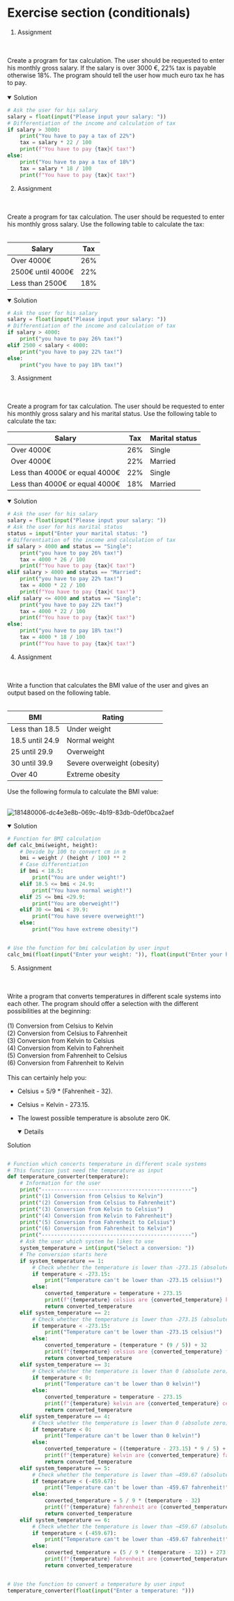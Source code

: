 # Exercise section (conditionals)
1. Assignment
<br>
<br>
Create a program for tax calculation. The user should be requested to enter his monthly gross salary. If the salary is over 3000 €, 22% tax is payable otherwise 18%.
The program should tell the user how much euro tax he has to pay.
<br>
<br>

<details open>
<summary>Solution</summary>

```python
# Ask the user for his salary
salary = float(input("Please input your salary: "))
# Differentiation of the income and calculation of tax
if salary > 3000:
    print("You have to pay a tax of 22%")
    tax = salary * 22 / 100
    print(f"You have to pay {tax}€ tax!")
else:
    print("You have to pay a tax of 18%")
    tax = salary * 18 / 100
    print(f"You have to pay {tax}€ tax!")
```  
  
</details>

2. Assignment
<br>
<br>
Create a program for tax calculation. The user should be requested to enter his monthly gross salary. Use the following table to calculate the tax:
<br>
<br>

| Salary                                            | Tax      |
| ------------------------------------------------- | -------- | 
| Over 4000€                                        | 26%      | 
| 2500€ until 4000€                                 | 22%      |  
| Less than 2500€                                   | 18%      |  

<details open>
<summary>Solution</summary>

```python
# Ask the user for his salary
salary = float(input("Please input your salary: "))
# Differentiation of the income and calculation of tax
if salary > 4000:
    print("you have to pay 26% tax!")
elif 2500 < salary < 4000:
    print("you have to pay 22% tax!")
else:
    print("you have to pay 18% tax!")
```  
  
</details>

3. Assignment
<br>
<br>
Create a program for tax calculation. The user should be requested to enter his monthly gross salary and his marital status. Use the following table to calculate the tax:

| Salary                                            | Tax      | Marital status |
| ------------------------------------------------- | -------- | -------------- |
| Over 4000€                                        | 26%      | Single         |
| Over 4000€                                        | 22%      |  Married       |
| Less than 4000€ or equal 4000€                    | 22%      | Single         |
| Less than 4000€ or equal 4000€                    | 18%      | Married        |


<details open>
<summary>Solution</summary>

```python
# Ask the user for his salary
salary = float(input("Please input your salary: "))
# Ask the user for his marital status
status = input("Enter your marital status: ")
# Differentiation of the income and calculation of tax
if salary > 4000 and status == "Single":
    print("you have to pay 26% tax!")
    tax = 4000 * 26 / 100
    print(f"You have to pay {tax}€ tax!")
elif salary > 4000 and status == "Married":
    print("you have to pay 22% tax!")
    tax = 4000 * 22 / 100
    print(f"You have to pay {tax}€ tax!")
elif salary <= 4000 and status == "Single":
    print("you have to pay 22% tax!")
    tax = 4000 * 22 / 100
    print(f"You have to pay {tax}€ tax!")
else:
    print("you have to pay 18% tax!")
    tax = 4000 * 18 / 100
    print(f"You have to pay {tax}€ tax!")
```  
  
</details>

4. Assignment
<br>
<br>
Write a function that calculates the BMI value of the user and gives an output based on the following table.  
<br>
<br>

| BMI                                               | Rating            |
| ------------------------------------------------- | ----------------- | 
| Less than 18.5                                    | Under weight      | 
| 18.5 until 24.9                                   | Normal weight     |  
| 25 until 29.9                                     | Overweight        |  
| 30 until 39.9                                     | Severe overweight (obesity)        |  
| Over 40                                           |  	Extreme obesity        |  
    
  
 Use the following formula to calculate the BMI value:
 <br>
 <br>
    
![181480006-dc4e3e8b-069c-4b19-83db-0def0bca2aef](https://user-images.githubusercontent.com/92121260/181736973-5d1c4c44-af79-42d3-b3a3-9ecf76181cb1.png)

 <details open>
<summary>Solution</summary>

```python
# Function for BMI calculation
def calc_bmi(weight, height):
    # Devide by 100 to convert cm in m
    bmi = weight / (height / 100) ** 2
    # Case differentiation
    if bmi < 18.5:
        print("You are under weight!")
    elif 18.5 <= bmi < 24.9:
        print("You have normal weight!")
    elif 25 <= bmi <29.9:
        print("You are oberweight!")
    elif 30 <= bmi < 39.9:
        print("You have severe overweight!")
    else:
        print("You have extreme obesity!")


# Use the function for bmi calculation by user input
calc_bmi(float(input("Enter your weight: ")), float(input("Enter your height: ")))


```  
  
</details>   

5. Assignment
<br>
<br>
Write a program that converts temperatures in different scale systems into each other. The program should offer a selection with the different possibilities at the beginning:
<br>
<br>
(1) Conversion from Celsius to Kelvin<br>
(2) Conversion from Celsius to Fahrenheit<br>
(3) Conversion from Kelvin to Celsius<br>
(4) Conversion from Kelvin to Fahrenheit<br>
(5) Conversion from Fahrenheit to Celsius<br>
(6) Conversion from Fahrenheit to Kelvin<br>
<br

This can certainly help you:

- Celsius = 5/9 * (Fahrenheit - 32).
- Celsius = Kelvin - 273.15.
- The lowest possible temperature is absolute zero 0K.

    
    <details open>
<summary>Solution</summary>

```python

# Function which concerts temperature in different scale systems
# This function just need the temperature as input
def temperature_converter(temperature):
    # Information for the user
    print("------------------------------------------------")
    print("(1) Conversion from Celsius to Kelvin")
    print("(2) Conversion from Celsius to Fahrenheit")
    print("(3) Conversion from Kelvin to Celsius")
    print("(4) Conversion from Kelvin to Fahrenheit")
    print("(5) Conversion from Fahrenheit to Celsius")
    print("(6) Conversion from Fahrenheit to Kelvin")
    print("------------------------------------------------")
    # Ask the user which system he likes to use
    system_temperature = int(input("Select a conversion: "))
    # The conversion starts here
    if system_temperature == 1:
        # Check whether the temperature is lower than -273.15 (absolute zero)
        if temperature < -273.15:
            print("Temperature can't be lower than -273.15 celsius!")
        else:
            converted_temperature = temperature + 273.15
            print(f"{temperature} celsius are {converted_temperature} kelvin!")
            return converted_temperature
    elif system_temperature == 2:
        # Check whether the temperature is lower than -273.15 (absolute zero)
        if temperature < -273.15:
            print("Temperature can't be lower than -273.15 celsius!")
        else:
            converted_temperature = (temperature * (9 / 5)) + 32
            print(f"{temperature} celsius are {converted_temperature} fahrenheit!")
            return converted_temperature
    elif system_temperature == 3:
        # Check whether the temperature is lower than 0 (absolute zero)
        if temperature < 0:
            print("Temperature can't be lower than 0 kelvin!")
        else:
            converted_temperature = temperature - 273.15
            print(f"{temperature} kelvin are {converted_temperature} celsius!")
            return converted_temperature
    elif system_temperature == 4:
        # Check whether the temperature is lower than 0 (absolute zero)
        if temperature < 0:
            print("Temperature can't be lower than 0 kelvin!")
        else:
            converted_temperature = ((temperature - 273.15) * 9 / 5) + 32
            print(f"{temperature} kelvin are {converted_temperature} fahrenheit!")
            return converted_temperature
    elif system_temperature == 5:
        # Check whether the temperature is lower than −459.67 (absolute zero)
        if temperature < (-459.67):
            print("Temperature can't be lower than -459.67 fahrenheit!")
        else:
            converted_temperature = 5 / 9 * (temperature - 32)
            print(f"{temperature} fahrenheit are {converted_temperature} celsius!")
            return converted_temperature
    elif system_temperature == 6:
        # Check whether the temperature is lower than −459.67 (absolute zero)
        if temperature < (-459.67):
            print("Temperature can't be lower than -459.67 fahrenheit!")
        else:
            converted_temperature = (5 / 9 * (temperature - 32)) + 273.15
            print(f"{temperature} fahrenheit are {converted_temperature} kelvin!")
            return converted_temperature


# Use the function to convert a temperature by user input
temperature_converter(float(input("Enter a temperature: ")))

```  
  
</details>
